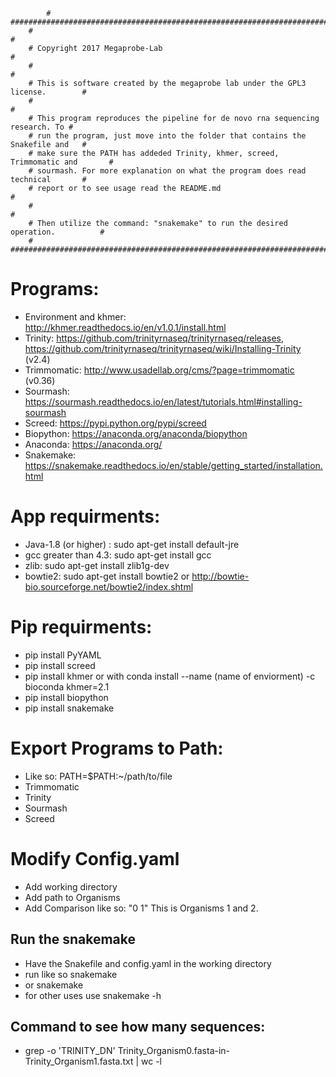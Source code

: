  	        # ###############################################################################
		#                                                                              #
		# Copyright 2017 Megaprobe-Lab                                                 #
		#                                                                              #
		# This is software created by the megaprobe lab under the GPL3 license.        #
		#                                                                              #
		# This program reproduces the pipeline for de novo rna sequencing research. To #
		# run the program, just move into the folder that contains the Snakefile and   #
		# make sure the PATH has addeded Trinity, khmer, screed, Trimmomatic and       #
		# sourmash. For more explanation on what the program does read technical       #
		# report or to see usage read the README.md                                    #
		#                                                                              #
		# Then utilize the command: "snakemake" to run the desired operation.          #
		# ###############################################################################


# Programs:
<!-- Note: When creating enviorment use python3 not python2 -->
- Environment and khmer: http://khmer.readthedocs.io/en/v1.0.1/install.html 
- Trinity: https://github.com/trinityrnaseq/trinityrnaseq/releases, https://github.com/trinityrnaseq/trinityrnaseq/wiki/Installing-Trinity (v2.4)
- Trimmomatic: http://www.usadellab.org/cms/?page=trimmomatic (v0.36)
- Sourmash: https://sourmash.readthedocs.io/en/latest/tutorials.html#installing-sourmash
- Screed: https://pypi.python.org/pypi/screed
- Biopython: https://anaconda.org/anaconda/biopython
- Anaconda: https://anaconda.org/
- Snakemake: https://snakemake.readthedocs.io/en/stable/getting_started/installation.html
<!-- Once you have the enviorment you can do pip install <package> and add different packages -->

# App requirments:
<!-- For Trinity and Trimmomatic.  -->
- Java-1.8 (or higher) : sudo apt-get install default-jre
- gcc greater than 4.3: sudo apt-get install gcc
- zlib: sudo apt-get install zlib1g-dev
- bowtie2: sudo apt-get install bowtie2 or http://bowtie-bio.sourceforge.net/bowtie2/index.shtml


# Pip requirments:
- pip install PyYAML
- pip install screed
- pip install khmer or with conda install --name (name of enviorment) -c bioconda khmer=2.1
- pip install biopython
- pip install snakemake

# Export Programs to Path:
- Like so: PATH=$PATH:~/path/to/file
- Trimmomatic 
- Trinity
- Sourmash
- Screed

# Modify Config.yaml
- Add working directory
- Add path to Organisms 
- Add Comparison like so: "0 1" This is Organisms 1 and 2.


## Run the snakemake
- Have the Snakefile and config.yaml in the working directory
- run like so snakemake
- or snakemake <rule>
- for other uses use snakemake -h

## Command to see how many sequences:
- grep -o 'TRINITY_DN' Trinity_Organism0.fasta-in-Trinity_Organism1.fasta.txt | wc -l 

